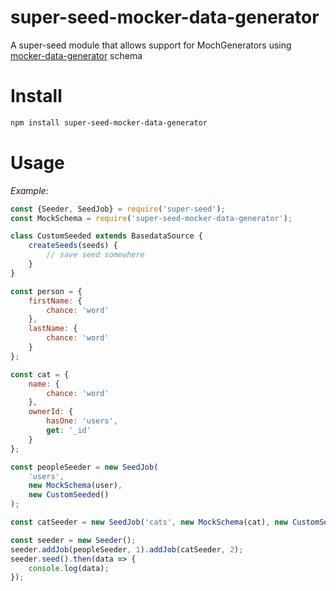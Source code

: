 # super-seed-mocker-data-generator

A super-seed module that allows support for MochGenerators using [mocker-data-generator](https://www.npmjs.com/package/mocker-data-generator) schema

# Install

```bash
npm install super-seed-mocker-data-generator
```

# Usage

_Example:_

```js
const {Seeder, SeedJob} = require('super-seed');
const MockSchema = require('super-seed-mocker-data-generator');

class CustomSeeded extends BasedataSource {
    createSeeds(seeds) {
        // save seed somewhere
    }
}

const person = {
    firstName: {
        chance: 'word'
    },
    lastName: {
        chance: 'word'
    }
};

const cat = {
    name: {
        chance: 'word'
    },
    ownerId: {
        hasOne: 'users',
        get: '_id'
    }
};

const peopleSeeder = new SeedJob(
    'users',
    new MockSchema(user),
    new CustomSeeded()
);

const catSeeder = new SeedJob('cats', new MockSchema(cat), new CustomSeeded());

const seeder = new Seeder();
seeder.addJob(peopleSeeder, 1).addJob(catSeeder, 2);
seeder.seed().then(data => {
    console.log(data);
});
```
